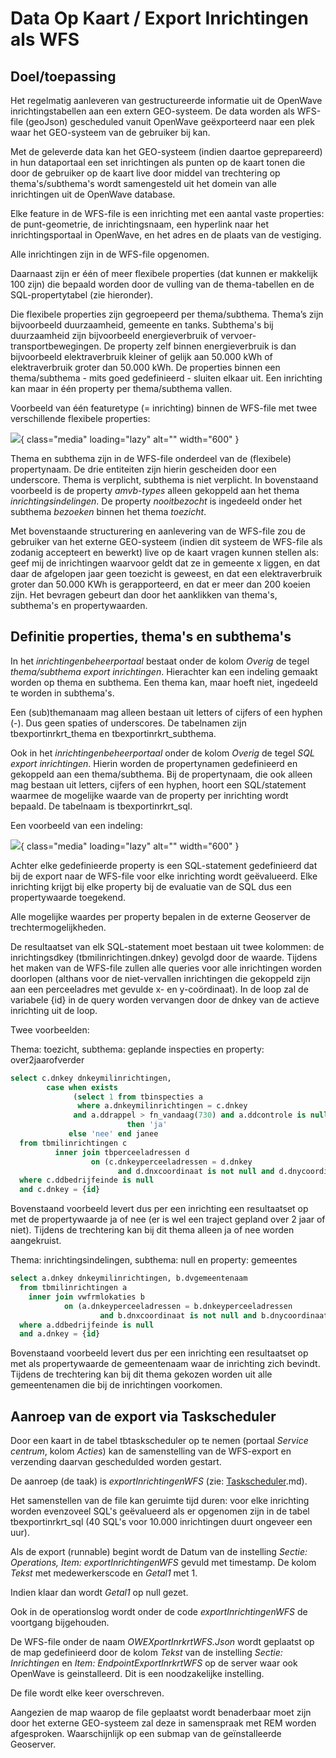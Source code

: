 # Data Op Kaart / Export Inrichtingen als WFS

## Doel/toepassing

Het regelmatig aanleveren van gestructureerde informatie uit de OpenWave inrichtingstabellen aan een extern GEO-systeem. De data worden als WFS-file (geoJson) gescheduled vanuit OpenWave geëxporteerd naar een plek waar het GEO-systeem van de gebruiker bij kan.

Met de geleverde data kan het GEO-systeem (indien daartoe geprepareerd) in hun dataportaal een set inrichtingen als punten op de kaart tonen die door de gebruiker op de kaart live door middel van trechtering op thema's/subthema's wordt samengesteld uit het domein van alle inrichtingen uit de OpenWave database.

Elke feature in de WFS-file is een inrichting met een aantal vaste properties: de punt-geometrie, de inrichtingsnaam, een hyperlink naar het inrichtingsportaal in OpenWave, en het adres en de plaats van de vestiging.

Alle inrichtingen zijn in de WFS-file opgenomen.

Daarnaast zijn er één  of meer flexibele properties (dat kunnen er makkelijk 100 zijn) die bepaald worden door de vulling van de thema-tabellen en  de SQL-propertytabel (zie hieronder).

Die flexibele properties zijn gegroepeerd per thema/subthema. Thema’s zijn bijvoorbeeld duurzaamheid, gemeente en tanks. Subthema's bij duurzaamheid zijn bijvoorbeeld energieverbruik of vervoer-transportbewegingen. De property zelf binnen energieverbruik is dan bijvoorbeeld elektraverbruik kleiner of gelijk aan 50.000 kWh of elektraverbruik groter dan 50.000 kWh. De properties binnen een thema/subthema - mits goed gedefinieerd - sluiten elkaar uit. Een inrichting kan maar in één property per thema/subthema vallen.

Voorbeeld van één featuretype (= inrichting) binnen de WFS-file met twee verschillende flexibele properties:

![](/docs/img/applicatiebeheer/instellen_inrichten/dataopkaartswfexport.png){ class="media" loading="lazy" alt="" width="600" }

Thema en subthema zijn in de WFS-file onderdeel van de (flexibele) propertynaam. De drie entiteiten zijn hierin gescheiden door een underscore. Thema is verplicht, subthema is niet verplicht. In bovenstaand voorbeeld is de property *amvb-types* alleen gekoppeld aan het thema *inrichtingsindelingen*. De property *nooitbezocht* is ingedeeld onder het subthema *bezoeken* binnen het thema *toezicht*.

Met bovenstaande structurering en aanlevering van de WFS-file zou de gebruiker van het externe GEO-systeem (indien dit systeem de WFS-file als zodanig accepteert en bewerkt) live op de kaart vragen kunnen stellen als: geef mij de inrichtingen waarvoor geldt dat ze in gemeente x liggen, en dat daar de afgelopen jaar geen toezicht is geweest, en dat een  elektraverbruik groter dan 50.000 KWh is gerapporteerd, en dat er meer dan 200 koeien zijn. Het bevragen gebeurt dan door het aanklikken van thema's, subthema's en propertywaarden.

## Definitie properties, thema's en subthema's

In  het *inrichtingenbeheerportaal* bestaat onder de kolom *Overig* de tegel *thema/subthema export inrichtingen*.
Hierachter kan een indeling gemaakt worden op thema en subthema. Een thema kan, maar hoeft niet, ingedeeld te worden in subthema's.

Een (sub)themanaam mag alleen bestaan uit letters of cijfers of een hyphen (-). Dus geen spaties of underscores. De tabelnamen zijn tbexportinrkrt_thema en tbexportinrkrt_subthema.

Ook in het *inrichtingenbeheerportaal* onder de kolom *Overig* de tegel *SQL export inrichtingen*. Hierin worden de propertynamen gedefinieerd en gekoppeld aan een thema/subthema. Bij de propertynaam, die ook alleen mag bestaan uit letters, cijfers of een hyphen, hoort een SQL/statement waarmee de mogelijke waarde van de property per inrichting wordt bepaald. De tabelnaam is tbexportinrkrt_sql.

Een voorbeeld van een indeling:

![](/docs/img/applicatiebeheer/instellen_inrichten/dataopkaart-lijst..png){ class="media" loading="lazy" alt="" width="600" }

Achter elke gedefinieerde property is een SQL-statement gedefinieerd dat bij de export naar de WFS-file voor elke inrichting wordt geëvalueerd. Elke inrichting krijgt bij elke property bij de evaluatie van de SQL dus een propertywaarde toegekend.

Alle mogelijke waardes per property bepalen in de externe Geoserver de trechtermogelijkheden.

De resultaatset van elk SQL-statement moet bestaan uit twee kolommen: de inrichtingsdkey (tbmilinrichtingen.dnkey) gevolgd door de waarde. Tijdens het maken van de WFS-file zullen alle queries voor alle inrichtingen worden doorlopen (althans voor de niet-vervallen inrichtingen die gekoppeld zijn aan een perceeladres met gevulde x- en y-coördinaat). In de loop zal de variabele {id} in de query worden vervangen door de dnkey van de actieve inrichting uit de loop.

Twee voorbeelden:

Thema: toezicht, subthema: geplande inspecties en property: over2jaarofverder

```sql
select c.dnkey dnkeymilinrichtingen,
        case when exists
              (select 1 from tbinspecties a
               where a.dnkeymilinrichtingen = c.dnkey
			  and a.ddrappel > fn_vandaag(730) and a.ddcontrole is null)
			  			  then 'ja'
             else 'nee' end janee
  from tbmilinrichtingen c
          inner join tbperceeladressen d
                  on (c.dnkeyperceeladressen = d.dnkey
	                    and d.dnxcoordinaat is not null and d.dnycoordinaat is not null)
  where c.ddbedrijfeinde is null
  and c.dnkey = {id}
```

Bovenstaand voorbeeld levert dus per een inrichting een resultaatset op met de propertywaarde ja of nee (er is wel een traject gepland over 2 jaar of niet). Tijdens de trechtering kan bij dit thema alleen ja of nee worden aangekruist.

Thema: inrichtingsindelingen, subthema: null en property: gemeentes

```sql
select a.dnkey dnkeymilinrichtingen, b.dvgemeentenaam
  from tbmilinrichtingen a
    inner join vwfrmlokaties b
            on (a.dnkeyperceeladressen = b.dnkeyperceeladressen
                    and b.dnxcoordinaat is not null and b.dnycoordinaat is not null)
  where a.ddbedrijfeinde is null
  and a.dnkey = {id}
```

Bovenstaand voorbeeld levert dus per een inrichting een resultaatset op met als propertywaarde de gemeentenaam waar de inrichting zich bevindt. Tijdens de trechtering kan bij dit thema gekozen worden uit alle gemeentenamen die bij de inrichtingen voorkomen.

## Aanroep van de export via Taskscheduler

Door een kaart in de tabel tbtaskscheduler op te nemen (portaal *Service centrum*, kolom *Acties*) kan de samenstelling van de WFS-export en verzending daarvan geschedulded worden gestart.

De aanroep (de taak) is *exportInrichtingenWFS*  (zie:  [Taskscheduler](/instellen_inrichten/taskscheduler).md).

Het samenstellen van de file kan geruimte tijd duren: voor elke inrichting worden evenzoveel SQL's geëvalueerd als er opgenomen zijn in de tabel tbexportinrkrt_sql (40 SQL's voor 10.000 inrichtingen duurt ongeveer een uur).

Als de export (runnable) begint wordt de Datum van de instelling *Sectie: Operations, Item: exportInrichtingenWFS* gevuld met timestamp. De kolom *Tekst* met medewerkerscode en *Getal1* met 1.

Indien klaar dan wordt *Getal1* op null gezet.

Ook in de operationslog wordt onder de code *exportInrichtingenWFS* de voortgang bijgehouden.

De WFS-file onder de naam *OWEXportInrkrtWFS.Json* wordt geplaatst op de map gedefinieerd door de kolom *Tekst* van de instelling *Sectie: Inrichtingen* en *Item: EndpointExportInrkrtWFS* op de server waar ook OpenWave is geinstalleerd. Dit is een noodzakelijke instelling.

De file wordt elke keer overschreven.

Aangezien de map waarop de file geplaatst wordt benaderbaar moet zijn door het externe GEO-systeem zal deze in samenspraak met REM worden afgesproken. Waarschijnlijk op een submap van de geïnstalleerde Geoserver.
